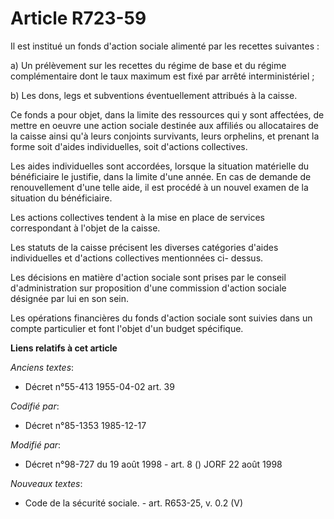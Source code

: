 # Article R723-59

Il est institué un fonds d'action sociale alimenté par les recettes suivantes :

a) Un prélèvement sur les recettes du régime de base et du régime complémentaire dont le taux maximum est fixé par arrêté
interministériel ;

b) Les dons, legs et subventions éventuellement attribués à la caisse.

Ce fonds a pour objet, dans la limite des ressources qui y sont affectées, de mettre en oeuvre une action sociale destinée
aux affiliés ou allocataires de la caisse ainsi qu'à leurs conjoints survivants, leurs orphelins, et prenant la forme soit
d'aides individuelles, soit d'actions collectives.

Les aides individuelles sont accordées, lorsque la situation matérielle du bénéficiaire le justifie, dans la limite d'une
année. En cas de demande de renouvellement d'une telle aide, il est procédé à un nouvel examen de la situation du
bénéficiaire.

Les actions collectives tendent à la mise en place de services correspondant à l'objet de la caisse.

Les statuts de la caisse précisent les diverses catégories d'aides individuelles et d'actions collectives mentionnées ci-
dessus.

Les décisions en matière d'action sociale sont prises par le conseil d'administration sur proposition d'une commission
d'action sociale désignée par lui en son sein.

Les opérations financières du fonds d'action sociale sont suivies dans un compte particulier et font l'objet d'un budget
spécifique.

**Liens relatifs à cet article**

_Anciens textes_:

  - Décret n°55-413 1955-04-02 art. 39

_Codifié par_:

  - Décret n°85-1353 1985-12-17

_Modifié par_:

  - Décret n°98-727 du 19 août 1998 - art. 8 () JORF 22 août 1998

_Nouveaux textes_:

  - Code de la sécurité sociale. - art. R653-25, v. 0.2 (V)
